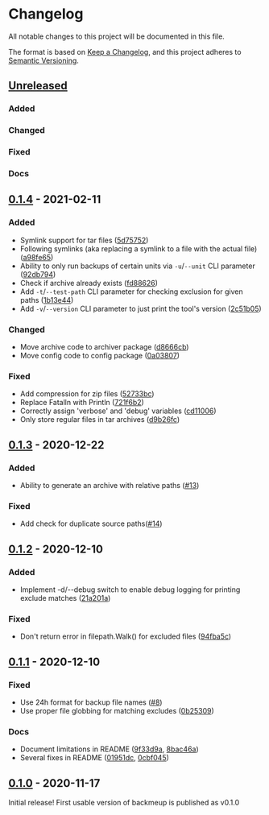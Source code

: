 # Changelog

All notable changes to this project will be documented in this file.

The format is based on [Keep a Changelog](https://keepachangelog.com/en/1.0.0/),
and this project adheres to [Semantic Versioning](https://semver.org/spec/v2.0.0.html).

## [Unreleased]
### Added
### Changed
### Fixed
### Docs

## [0.1.4] - 2021-02-11
### Added
- Symlink support for tar files ([5d75752](https://github.com/d-Rickyy-b/backmeup/commit/5d757525bbde26429e90a30ea5fba8d721db6f72))
- Following symlinks (aka replacing a symlink to a file with the actual file) ([a98fe65](https://github.com/d-Rickyy-b/backmeup/commit/a98fe65d8188cd8f5abac2d766cffa594c032757))
- Ability to only run backups of certain units via `-u`/`--unit` CLI parameter ([92db794](https://github.com/d-Rickyy-b/backmeup/commit/92db794365448c67379f20ff3e2d6bfb998f1f57))
- Check if archive already exists ([fd88626](https://github.com/d-Rickyy-b/backmeup/commit/fd886263038d6c97cb0f481e9ff0140187d5283e))
- Add `-t`/`--test-path` CLI parameter for checking exclusion for given paths ([1b13e44](https://github.com/d-Rickyy-b/backmeup/commit/1b13e44a38faa0e472ecaea4b8864cfffc2ab147))
- Add `-v`/`--version` CLI parameter to just print the tool's version ([2c51b05](https://github.com/d-Rickyy-b/backmeup/commit/2c51b058723e1eb3e46ba2e8ee0b2260ad39b362))
### Changed
- Move archive code to archiver package ([d8666cb](https://github.com/d-Rickyy-b/backmeup/commit/d8666cb5d3acc25a77f3d84f92c52301687dd6ae))
- Move config code to config package ([0a03807](https://github.com/d-Rickyy-b/backmeup/commit/0a038077a21c88781abf77b85a6a9da7b60df9f6))
### Fixed
- Add compression for zip files ([52733bc](https://github.com/d-Rickyy-b/backmeup/commit/52733bc0dc4e1378e02467c3712ffe05b6cb3fd2))
- Replace Fatalln with Println ([721f6b2](https://github.com/d-Rickyy-b/backmeup/commit/721f6b27d1501b403d94f1273639a7a1a92b8b76))
- Correctly assign 'verbose' and 'debug' variables ([cd11006](https://github.com/d-Rickyy-b/backmeup/commit/cd110062d8f619ead0f63b4a663c3a46aedbd228))
- Only store regular files in tar archives ([d9b26fc](https://github.com/d-Rickyy-b/backmeup/commit/d9b26fc5d0b465bebec05454fecbe4b5b14538b9))

## [0.1.3] - 2020-12-22
### Added
- Ability to generate an archive with relative paths ([#13](https://github.com/d-Rickyy-b/backmeup/pull/13))
### Fixed
- Add check for duplicate source paths([#14](https://github.com/d-Rickyy-b/backmeup/pull/14))

## [0.1.2] - 2020-12-10
### Added
- Implement -d/--debug switch to enable debug logging for printing exclude matches ([21a201a](https://github.com/d-Rickyy-b/backmeup/commit/21a201a7fa7013aee2159cd18d4672ada65442b0))
### Fixed
- Don't return error in filepath.Walk() for excluded files ([94fba5c](https://github.com/d-Rickyy-b/backmeup/commit/94fba5cab11d3dc07b2ef613e81455b2c1c215bc))

## [0.1.1] - 2020-12-10
### Fixed
- Use 24h format for backup file names ([#8](https://github.com/d-Rickyy-b/backmeup/pull/8))
- Use proper file globbing for matching excludes ([0b25309](https://github.com/d-Rickyy-b/backmeup/commit/0b2530989232f7082f14e79f1036cb8f7ee6053c))
### Docs
- Document limitations in README ([9f33d9a](https://github.com/d-Rickyy-b/backmeup/commit/9f33d9adaa81c90ddd5b9b166ac61cee46317175), [8bac46a](https://github.com/d-Rickyy-b/backmeup/commit/8bac46ac6272f29e2b8b3555fcbae36619732d5c))
- Several fixes in README ([01951dc](https://github.com/d-Rickyy-b/backmeup/commit/01951dc4273ab968d616d839d7b66fdee6d69371), [0cbf045](https://github.com/d-Rickyy-b/backmeup/commit/0cbf045898889e808d462dfd0452b6a9d2715579))


## [0.1.0] - 2020-11-17
Initial release! First usable version of backmeup is published as v0.1.0 

[unreleased]: https://github.com/d-Rickyy-b/backmeup/compare/v0.1.4...HEAD
[0.1.4]: https://github.com/d-Rickyy-b/backmeup/compare/v0.1.3...v0.1.4
[0.1.3]: https://github.com/d-Rickyy-b/backmeup/compare/v0.1.2...v0.1.3
[0.1.2]: https://github.com/d-Rickyy-b/backmeup/compare/v0.1.1...v0.1.2
[0.1.1]: https://github.com/d-Rickyy-b/backmeup/compare/v0.1.0...v0.1.1
[0.1.0]: https://github.com/d-Rickyy-b/backmeup/tree/v0.1.0
